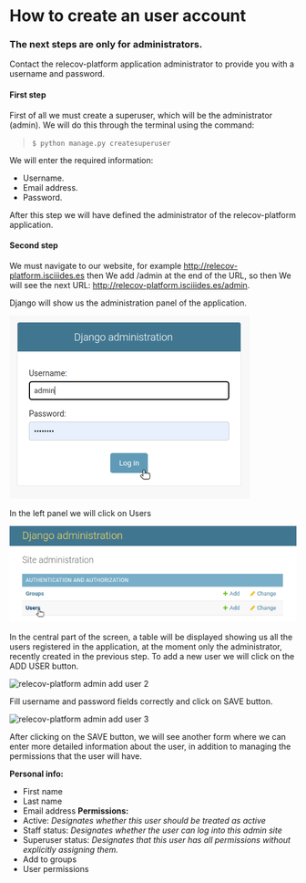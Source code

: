 # How to create an user account

### <red>The next steps are only for administrators.</red>

Contact the relecov-platform application administrator to provide you with a username and password.

#### **First step**

First of all we must create a superuser, which will be the administrator (admin).
We will do this through the terminal using the command:

> `$ python manage.py createsuperuser`

  We will enter the required information:
- Username.
- Email address.
- Password.

After this step we will have defined the administrator of the relecov-platform application.

#### **Second step**

We must navigate to our website, for example http://relecov-platform.isciiides.es
then We add /admin at the end of the URL, so then We will see the next URL: http://relecov-platform.isciiides.es/admin.

Django will show us the administration panel of the application.

![admin main page](img/admin_panel_main.png)

In the left panel we will click on Users

![admin add user 1](img/admin_panel_add_user1.png)


In the central part of the screen, a table will be displayed showing us all the users registered in the application,
at the moment only the administrator, recently created in the previous step.
To add a new user we will click on the ADD USER button.

![relecov-platform admin add user 2](../../static/relecov_documentation/img/admin_panel_add_user2.png)

Fill username and password fields correctly and click on SAVE button.

![relecov-platform admin add user 3](../../static/relecov_documentation/img/admin_panel_add_user3.png)

After clicking on the SAVE button, we will see another form where we can enter more detailed information about the user, in addition to managing the permissions that the user will have.

**Personal info:**
   -  First name
   -  Last name
   -  Email address
**Permissions:**
  - Active:  *Designates whether this user should be treated as active*
  - Staff status: *Designates whether the user can log into this admin site*
  - Superuser status: *Designates that this user has all permissions without explicitly assigning them.*
  - Add to groups
  - User permissions
